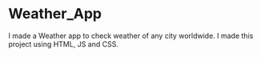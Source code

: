 # Weather_App
I made a Weather app to check weather of any city worldwide. I made this project using HTML, JS and CSS.
